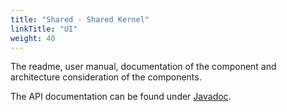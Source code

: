 ```yaml
---
title: "Shared - Shared Kernel"
linkTitle: "UI"
weight: 40
---
```


The readme, user manual, documentation of the component and architecture consideration of the components.

The API documentation can be found under [Javadoc](/docs/domains/shared/api-shared/index.html).
